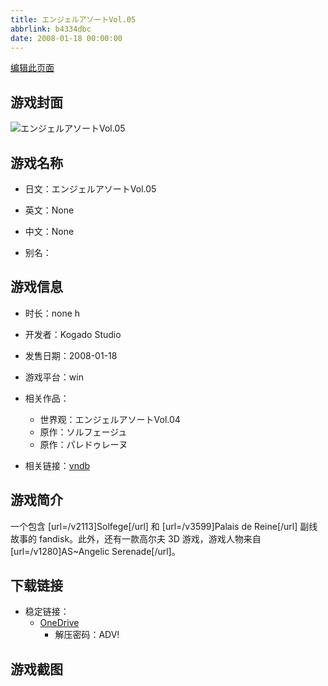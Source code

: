 ```yaml
---
title: エンジェルアソートVol.05
abbrlink: b4334dbc
date: 2008-01-18 00:00:00
---
```

[编辑此页面](https://github.com/ACG-3/ADV3-source/blob/main/source/_posts/games/%E3%82%A8%E3%83%B3%E3%82%B8%E3%82%A7%E3%83%AB%E3%82%A2%E3%82%BD%E3%83%BC%E3%83%88Vol.05.md)

## 游戏封面

![エンジェルアソートVol.05](https://pan.timero.xyz/onedrive/img_lib_001/%E3%82%A8%E3%83%B3%E3%82%B8%E3%82%A7%E3%83%AB%E3%82%A2%E3%82%BD%E3%83%BC%E3%83%88Vol.05_cover.avif)


## 游戏名称

- 日文：エンジェルアソートVol.05
- 英文：None
- 中文：None

- 别名：


## 游戏信息

- 时长：none h
- 开发者：Kogado Studio
- 发售日期：2008-01-18
- 游戏平台：win
- 相关作品：
   - 世界观：エンジェルアソートVol.04
   - 原作：ソルフェージュ
   - 原作：パレドゥレーヌ

- 相关链接：[vndb](https://vndb.org/v47948)


## 游戏简介

一个包含 [url=/v2113]Solfege[/url] 和 [url=/v3599]Palais de Reine[/url] 副线故事的 fandisk。此外，还有一款高尔夫 3D 游戏，游戏人物来自 [url=/v1280]AS~Angelic Serenade[/url]。


## 下载链接

- 稳定链接：
    - [OneDrive](https://pan.timero.xyz/onedrive/adv_lib_001/%E3%82%A8%E3%83%B3%E3%82%B8%E3%82%A7%E3%83%AB%E3%82%A2%E3%82%BD%E3%83%BC%E3%83%88Vol.05)
        - 解压密码：ADV!



## 游戏截图


